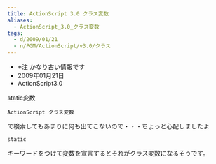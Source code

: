 ```yaml
---
title: ActionScript 3.0 クラス変数
aliases:
  - ActionScript_3.0_クラス変数
tags:
  - d/2009/01/21
  - n/PGM/ActionScript/v3.0/クラス
---
```


- ※注 かなり古い情報です
- 2009年01月21日
- ActionScript3.0

static変数

```
ActionScript クラス変数
```

で検索してもあまりに何も出てこないので・・・ちょっと心配しましたよ

```
static
```

キーワードをつけて変数を宣言するとそれがクラス変数になるそうです。



